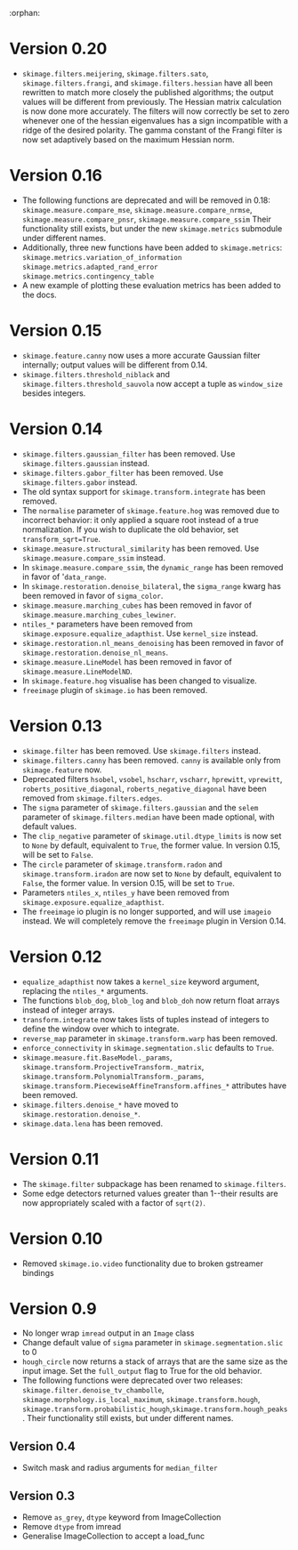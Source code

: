 :orphan:

# Version 0.20

- ``skimage.filters.meijering``, ``skimage.filters.sato``,
  ``skimage.filters.frangi``, and ``skimage.filters.hessian`` have all been
  rewritten to match more closely the published algorithms; the output values
  will be different from previously.  The Hessian matrix calculation is now
  done more accurately.  The filters will now correctly be set to zero whenever
  one of the hessian eigenvalues has a sign incompatible with a ridge of the
  desired polarity.  The gamma constant of the Frangi filter is now set
  adaptively based on the maximum Hessian norm.

# Version 0.16

- The following functions are deprecated and will be removed in 0.18:
  ``skimage.measure.compare_mse``,
  ``skimage.measure.compare_nrmse``,
  ``skimage.measure.compare_pnsr``,
  ``skimage.measure.compare_ssim``
  Their functionality still exists, but under the new ``skimage.metrics``
  submodule under different names.
- Additionally, three new functions have been added to ``skimage.metrics``:
  ``skimage.metrics.variation_of_information``
  ``skimage.metrics.adapted_rand_error``
  ``skimage.metrics.contingency_table``
- A new example of plotting these evaluation metrics has been added to the docs.

# Version 0.15

- ``skimage.feature.canny`` now uses a more accurate Gaussian filter
  internally; output values will be different from 0.14.
- ``skimage.filters.threshold_niblack`` and
  ``skimage.filters.threshold_sauvola``
  now accept a tuple as ``window_size`` besides integers.

# Version 0.14

- ``skimage.filters.gaussian_filter`` has been removed. Use
  ``skimage.filters.gaussian`` instead.
- ``skimage.filters.gabor_filter`` has been removed. Use
  ``skimage.filters.gabor`` instead.
- The old syntax support for ``skimage.transform.integrate`` has been removed.
- The ``normalise`` parameter of ``skimage.feature.hog`` was removed due to
  incorrect behavior: it only applied a square root instead of a true
  normalization. If you wish to duplicate the old behavior, set
  ``transform_sqrt=True``.
- ``skimage.measure.structural_similarity`` has been removed. Use
  ``skimage.measure.compare_ssim`` instead.
- In ``skimage.measure.compare_ssim``, the `dynamic_range` has been removed in
  favor of '`data_range`.
- In ``skimage.restoration.denoise_bilateral``, the `sigma_range` kwarg has
  been removed in favor of `sigma_color`.
- ``skimage.measure.marching_cubes`` has been removed in favor of
  ``skimage.measure.marching_cubes_lewiner``.
- ``ntiles_*`` parameters have been removed from
  ``skimage.exposure.equalize_adapthist``. Use ``kernel_size`` instead.
- ``skimage.restoration.nl_means_denoising`` has been removed in
  favor of ``skimage.restoration.denoise_nl_means``.
- ``skimage.measure.LineModel`` has been removed in favor of
  ``skimage.measure.LineModelND``.
- In ``skimage.feature.hog`` visualise has been changed to visualize.
- `freeimage` plugin of ``skimage.io`` has been removed.

# Version 0.13

- `skimage.filter` has been removed. Use `skimage.filters` instead.
- `skimage.filters.canny` has been removed.
  `canny` is available only from `skimage.feature` now.
- Deprecated filters `hsobel`, `vsobel`, `hscharr`, `vscharr`, `hprewitt`,
  `vprewitt`, `roberts_positive_diagonal`, `roberts_negative_diagonal` have
  been removed from `skimage.filters.edges`.
- The `sigma` parameter of `skimage.filters.gaussian` and the `selem` parameter
  of `skimage.filters.median` have been made optional, with default
  values.
- The `clip_negative` parameter of `skimage.util.dtype_limits` is now set
  to `None` by default, equivalent to `True`, the former value. In version
  0.15, will be set to `False`.
- The `circle` parameter of `skimage.transform.radon` and `skimage.transform.iradon`
  are now set to `None` by default, equivalent to `False`, the former value. In version
  0.15, will be set to `True`.
- Parameters ``ntiles_x``, ``ntiles_y`` have been removed from
  ``skimage.exposure.equalize_adapthist``.
- The ``freeimage`` io plugin is no longer supported, and will use ``imageio``
  instead.  We will completely remove the ``freeimage`` plugin in Version 0.14.

# Version 0.12

- ``equalize_adapthist`` now takes a ``kernel_size`` keyword argument, replacing
  the ``ntiles_*`` arguments.
- The functions ``blob_dog``, ``blob_log`` and ``blob_doh`` now return float
  arrays instead of integer arrays.
- ``transform.integrate`` now takes lists of tuples instead of integers
  to define the window over which to integrate.
- `reverse_map` parameter in `skimage.transform.warp` has been removed.
- `enforce_connectivity` in `skimage.segmentation.slic` defaults to ``True``.
- `skimage.measure.fit.BaseModel._params`,
  `skimage.transform.ProjectiveTransform._matrix`,
  `skimage.transform.PolynomialTransform._params`,
  `skimage.transform.PiecewiseAffineTransform.affines_*` attributes
  have been removed.
- `skimage.filters.denoise_*` have moved to `skimage.restoration.denoise_*`.
- `skimage.data.lena` has been removed.

# Version 0.11

- The ``skimage.filter`` subpackage has been renamed to ``skimage.filters``.
- Some edge detectors returned values greater than 1--their results are now
  appropriately scaled with a factor of ``sqrt(2)``.

# Version 0.10

- Removed ``skimage.io.video`` functionality due to broken gstreamer bindings

# Version 0.9

- No longer wrap ``imread`` output in an ``Image`` class
- Change default value of `sigma` parameter in ``skimage.segmentation.slic``
  to 0
- ``hough_circle`` now returns a stack of arrays that are the same size as the
  input image. Set the ``full_output`` flag to True for the old behavior.
- The following functions were deprecated over two releases:
  `skimage.filter.denoise_tv_chambolle`,
  `skimage.morphology.is_local_maximum`, `skimage.transform.hough`,
  `skimage.transform.probabilistic_hough`,`skimage.transform.hough_peaks`.
  Their functionality still exists, but under different names.

Version 0.4
-----------
- Switch mask and radius arguments for ``median_filter``

Version 0.3
-----------
- Remove ``as_grey``, ``dtype`` keyword from ImageCollection
- Remove ``dtype`` from imread
- Generalise ImageCollection to accept a load_func
